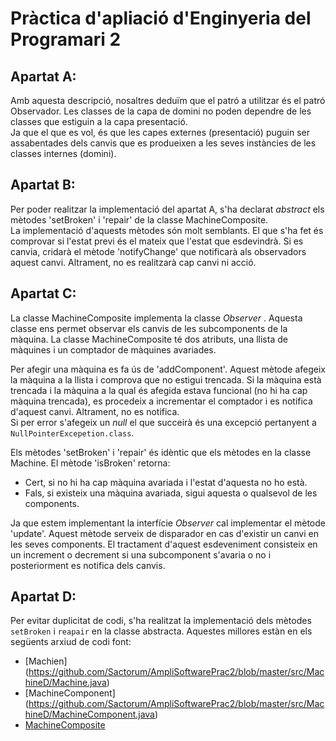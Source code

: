 # Pràctica d'apliació d'Enginyeria del Programari 2

## Apartat A:
Amb aquesta descripció, nosaltres deduïm que el patró a utilitzar és el patró Observador. Les classes de la capa de domini no poden dependre de les classes que estiguin a la capa presentació. <br/>
Ja que el que es vol, és que les capes externes (presentació) puguin ser assabentades dels canvis que es produeixen a les seves instàncies de les classes internes (domini). 

## Apartat B:
Per poder realitzar la implementació del apartat A, s'ha declarat _abstract_ els mètodes 'setBroken' i 'repair' de la classe MachineComposite. <br/>
La implementació d'aquests mètodes són molt semblants. El que s'ha fet és comprovar si l'estat previ és el mateix que l'estat que esdevindrà. Si es canvia, cridarà el mètode 'notifyChange' que notificarà als observadors aquest canvi. Altrament, no es realitzarà cap canvi ni acció.

## Apartat C: 
La classe MachineComposite implementa la classe _Observer_ . Aquesta classe ens permet observar els canvis de les subcomponents de la màquina. La classe MachineComposite té dos atributs, una llista de màquines i un comptador de màquines avariades. <br/>

Per afegir una màquina es fa ús de 'addComponent'. Aquest mètode afegeix la màquina a la llista i comprova que no estigui trencada. Si la màquina està trencada i la màquina a la qual és afegida estava funcional (no hi ha cap màquina trencada), es procedeix a incrementar el comptador i es notifica d'aquest canvi. Altrament, no es notifica.  <br/>
Si per error s'afegeix un _null_ el que succeirà és una excepció pertanyent a `NullPointerExcepetion.class`. <br/>

Els mètodes 'setBroken' i 'repair' és idèntic que els mètodes en la classe Machine. El mètode 'isBroken' retorna:
 - Cert, si no hi ha cap màquina avariada i l'estat d'aquesta no ho està.
 - Fals, si existeix una màquina avariada, sigui aquesta o qualsevol de les components.

Ja que estem implementant la interfície _Observer_ cal implementar el mètode 'update'. Aquest mètode serveix de disparador en cas d'existir un canvi en les seves components. El tractament d'aquest esdeveniment consisteix en un increment o decrement si una subcomponent s'avaria o no i posteriorment es notifica dels canvis.

## Apartat D: 
Per evitar duplicitat de codi, s'ha realitzat la implementació dels mètodes `setBroken` i `reapair` en la classe abstracta. Aquestes millores estàn en els següents arxiud de codi font:
 - [Machien] (https://github.com/Sactorum/AmpliSoftwarePrac2/blob/master/src/MachineD/Machine.java)
 - [MachineComponent] (https://github.com/Sactorum/AmpliSoftwarePrac2/blob/master/src/MachineD/MachineComponent.java)
 - [MachineComposite](https://github.com/Sactorum/AmpliSoftwarePrac2/blob/master/src/MachineD/MachineComponent.java)


